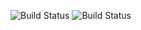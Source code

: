 ![Build Status](https://github.com/Adnan0032/API-POO/actions/workflows/maven.yml/badge.svg)
![Build Status](https://github.com/Adnan0032/API-POO/workflows/maven-publish.yml/badge.svg)
